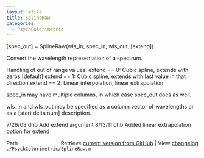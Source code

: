```yaml
---
layout: mfile
title: SplineRaw
categories:
  - PsychColorimetric
---
```


\[spec\_out\] = SplineRaw\(wls\_in, spec\_in, wls\_out, \[extend\]\)

Convert the wavelength representation of a spectrum.

Handling of out of range values:
  extend == 0: Cubic spline, extends with zeros \[default\]
  extend == 1: Cubic spline, extends with last value in that direction
  extend == 2: Linear interpolation, linear extrapolation

spec\_in may have multiple columns, in which case spec\_out does as well.

wls\_in and wls\_out may be specified as a column vector of
wavelengths or as a \[start delta num\] description.

7/26/03  dhb  Add extend argument
8/13/11  dhb  Added linear extrapolation option for extend


<div class="code_header" style="text-align:right;">
  <span style="float:left;">Path&nbsp;&nbsp;</span> <span class="counter">Retrieve <a href=
  "https://raw.github.com/Psychtoolbox-3/Psychtoolbox-3/beta/./PsychColorimetric/SplineRaw.m">current version from GitHub</a> | View <a href=
  "https://github.com/Psychtoolbox-3/Psychtoolbox-3/commits/beta/./PsychColorimetric/SplineRaw.m">changelog</a></span>
</div>
<div class="code">
  <code>./PsychColorimetric/SplineRaw.m</code>
</div>

